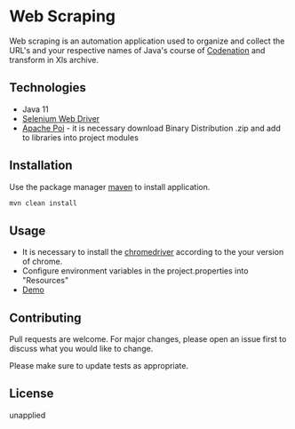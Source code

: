 # Web Scraping

Web scraping is an automation application used to organize and collect the URL's and your respective names of Java's course of  [Codenation](https://codenation.dev/login)  and transform in Xls archive.

## Technologies

* Java 11
* [Selenium Web Driver](https://www.selenium.dev/projects/)
* [Apache Poi](https://poi.apache.org/download.html) - it is necessary download Binary Distribution .zip and add to libraries into project modules

## Installation

Use the package manager [maven](http://maven.apache.org/) to install application.

```bash
mvn clean install
```

## Usage

* It is necessary to install the [chromedriver](https://chromedriver.chromium.org/downloads) according to the your version of chrome.
* Configure environment variables in the project.properties into "Resources"
* [Demo](https://youtu.be/L5IsxTJS8Hw)

## Contributing
Pull requests are welcome. For major changes, please open an issue first to discuss what you would like to change.

Please make sure to update tests as appropriate.

## License
unapplied
